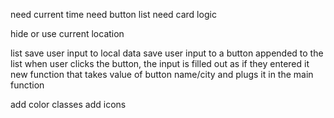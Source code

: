 need current time
need button list
need card logic

hide or use current location

list
save user input to local data
save user input to a button appended to the list
when user clicks the button, the input is filled out as if they entered it new
function that takes value of button name/city and plugs it in the main function

add color classes
add icons
